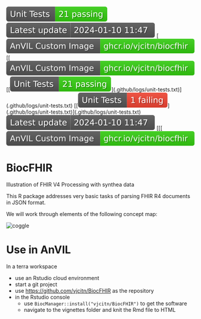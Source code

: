 [![unit-pass.svg](.github/badges/unit-pass.svg)](.github/logs/unit-tests.txt)
![date.svg](.github/badges/date.svg)
[![anvil-container.svg](.github/badges/anvil-container.svg)
[[![anvil-container.svg](.github/badges/anvil-container.svg)
[[[![unit-pass.svg](.github/badges/unit-pass.svg)](.github/logs/unit-tests.txt)](.github/logs/unit-tests.txt)](.github/logs/unit-tests.txt)
[[[![unit-fail.svg](.github/badges/unit-fail.svg)](.github/logs/unit-tests.txt)](.github/logs/unit-tests.txt)](.github/logs/unit-tests.txt)
![date.svg](.github/badges/date.svg)
[[[![anvil-container.svg](.github/badges/anvil-container.svg)
# BiocFHIR

Illustration of FHIR V4 Processing with synthea data


This R package addresses very basic tasks of parsing FHIR R4 documents in JSON format.

We will work through elements of the following concept map:

![coggle](https://github.com/vjcitn/BiocFHIR/raw/main/conceptmap.jpg)

# Use in AnVIL

In a terra workspace 

- use an Rstudio cloud environment
- start a git project
- use https://github.com/vjcitn/BiocFHIR as the repository
- in the Rstudio console 
    - use `BiocManager::install("vjcitn/BiocFHIR")` to get the software
    - navigate to the vignettes folder and knit the Rmd file to HTML
